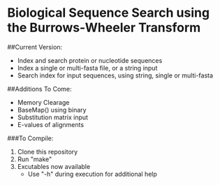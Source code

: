 # Biological Sequence Search using the Burrows-Wheeler Transform

##Current Version:
 - Index and search protein or nucleotide sequences
 - Index a single or multi-fasta file, or a string input
 - Search index for input sequences, using string, single or multi-fasta

##Additions To Come:
 - Memory Clearage
 - BaseMap() using binary
 - Substitution matrix input
 - E-values of alignments

###To Compile:
 1. Clone this repository
 2. Run "make" 
 3. Excutables now available
    - Use "-h" during execution for additional help
